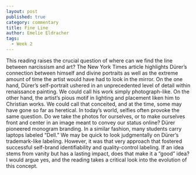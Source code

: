 ```yaml
---
layout: post
published: true
category: commentary
title: Fine Line
author: Emelie Eldracher
tags:
  - Week 2
---
```

This reading raises the crucial question of where can we find the line between narcissism and art? The New York Times article highlights Dürer’s connection between himself and divine portraits as well as the extreme amount of time the artist would have had to look in the mirror. On the one hand, Dürer’s self-portrait ushered in an unprecedented level of detail within renaissance painting. We could call his work simply photograph-like. On the other hand, the artist’s pious motif in lighting and placement liken him to Christian works. We could call that conceited, and at the time, some may have gone so far as heretical. In today’s world, selfies often provoke the same question. Do we take the photos for ourselves, or to make ourselves front and center in an image meant to convey our status online? Dürer pioneered monogram branding. In a similar fashion, many students carry laptops labeled “Dell.” We may be quick to look judgmentally on Dürer’s trademark-like labeling. However, it was that very approach that fostered successful self-brand identifiability and quality-control labeling. If an idea stems from vanity but has a lasting impact, does that make it a “good” idea? I would argue yes, and the reading takes a critical look into the evolution of this concept. 
